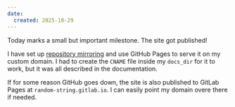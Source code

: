 ```yaml
---
date:
  created: 2025-10-29
---
```

Today marks a small but important milestone. The site got published!

I have set up [repository mirroring](https://cylab.be/blog/431/publish-your-gitlab-project-to-github) and use GitHub Pages to serve it on my custom domain. I had to create the `CNAME` file inside my `docs_dir` for it to work, but it was all described in the documentation.

If for some reason GitHub goes down, the site is also published to GitLab Pages at `random-string.gitlab.io`. I can easily point my domain overe there if needed.
